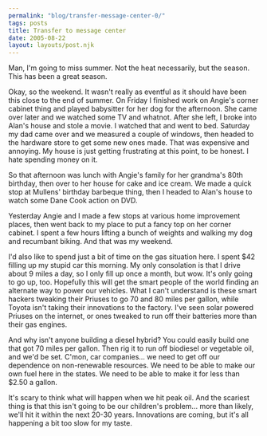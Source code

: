```yaml
---
permalink: "blog/transfer-message-center-0/"
tags: posts
title: Transfer to message center
date: 2005-08-22
layout: layouts/post.njk
---
```


Man, I'm going to miss summer. Not the heat necessarily, but the season. This has been a great season. 

Okay, so the weekend. It wasn't really as eventful as it should have been this close to the end of summer. On Friday I finished work on Angie's corner cabinet thing and played babysitter for her dog for the afternoon. She came over later and we watched some TV and whatnot. After she left, I broke into Alan's house and stole a movie. I watched that and went to bed. Saturday my dad came over and we measured a couple of windows, then headed to the hardware store to get some new ones made. That was expensive and annoying. My house is just getting frustrating at this point, to be honest. I hate spending money on it. 

So that afternoon was lunch with Angie's family for her grandma's 80th birthday, then over to her house for cake and ice cream. We made a quick stop at Mullens' birthday barbeque thing, then I headed to Alan's house to watch some Dane Cook action on DVD. 

Yesterday Angie and I made a few stops at various home improvement places, then went back to my place to put a fancy top on her corner cabinet. I spent a few hours lifting a bunch of weights and walking my dog and recumbant biking. And that was my weekend. 

I'd also like to spend just a bit of time on the gas situation here. I spent $42 filling up my stupid car this morning. My only consolation is that I drive about 9 miles a day, so I only fill up once a month, but wow. It's only going to go up, too. Hopefully this will get the smart people of the world finding an alternate way to power our vehicles. What I can't understand is these smart hackers tweaking their Priuses to go 70 and 80 miles per gallon, while Toyota isn't taking their innovations to the factory. I've seen solar powered Priuses on the internet, or ones tweaked to run off their batteries more than their gas engines. 

And why isn't anyone building a diesel hybrid? You could easily build one that got 70 miles per gallon. Then rig it to run off biodiesel or vegetable oil, and we'd be set. C'mon, car companies... we need to get off our dependence on non-renewable resources. We need to be able to make our own fuel here in the states. We need to be able to make it for less than $2.50 a gallon. 

It's scary to think what will happen when we hit peak oil. And the scariest thing is that this isn't going to be our children's problem... more than likely, we'll hit it within the next 20-30 years. Innovations are coming, but it's all happening a bit too slow for my taste.